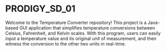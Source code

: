 # PRODIGY_SD_01
Welcome to the Temperature Converter repository! This project is a Java-based GUI application that simplifies temperature conversions between Celsius, Fahrenheit, and Kelvin scales. With this program, users can easily input a temperature value and its original unit of measurement, and then witness the conversion to the other two units in real-time.
